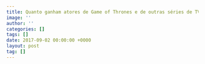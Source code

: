 ```yaml
---
title: Quanto ganham atores de Game of Thrones e de outras séries de TV
image: ''
author: ''
categories: []
tags: []
date: 2017-09-02 00:00:00 +0000
layout: post
tag: []
---
```

